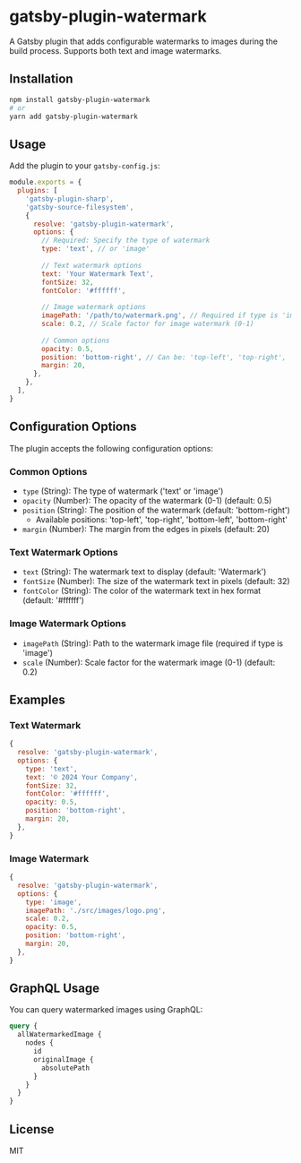 # gatsby-plugin-watermark

A Gatsby plugin that adds configurable watermarks to images during the build process. Supports both text and image watermarks.

## Installation

```bash
npm install gatsby-plugin-watermark
# or
yarn add gatsby-plugin-watermark
```

## Usage

Add the plugin to your `gatsby-config.js`:

```javascript
module.exports = {
  plugins: [
    'gatsby-plugin-sharp',
    'gatsby-source-filesystem',
    {
      resolve: 'gatsby-plugin-watermark',
      options: {
        // Required: Specify the type of watermark
        type: 'text', // or 'image'
        
        // Text watermark options
        text: 'Your Watermark Text',
        fontSize: 32,
        fontColor: '#ffffff',
        
        // Image watermark options
        imagePath: '/path/to/watermark.png', // Required if type is 'image'
        scale: 0.2, // Scale factor for image watermark (0-1)
        
        // Common options
        opacity: 0.5,
        position: 'bottom-right', // Can be: 'top-left', 'top-right', 'bottom-left', 'bottom-right'
        margin: 20,
      },
    },
  ],
}
```

## Configuration Options

The plugin accepts the following configuration options:

### Common Options
- `type` (String): The type of watermark ('text' or 'image')
- `opacity` (Number): The opacity of the watermark (0-1) (default: 0.5)
- `position` (String): The position of the watermark (default: 'bottom-right')
  - Available positions: 'top-left', 'top-right', 'bottom-left', 'bottom-right'
- `margin` (Number): The margin from the edges in pixels (default: 20)

### Text Watermark Options
- `text` (String): The watermark text to display (default: 'Watermark')
- `fontSize` (Number): The size of the watermark text in pixels (default: 32)
- `fontColor` (String): The color of the watermark text in hex format (default: '#ffffff')

### Image Watermark Options
- `imagePath` (String): Path to the watermark image file (required if type is 'image')
- `scale` (Number): Scale factor for the watermark image (0-1) (default: 0.2)

## Examples

### Text Watermark
```javascript
{
  resolve: 'gatsby-plugin-watermark',
  options: {
    type: 'text',
    text: '© 2024 Your Company',
    fontSize: 32,
    fontColor: '#ffffff',
    opacity: 0.5,
    position: 'bottom-right',
    margin: 20,
  },
}
```

### Image Watermark
```javascript
{
  resolve: 'gatsby-plugin-watermark',
  options: {
    type: 'image',
    imagePath: './src/images/logo.png',
    scale: 0.2,
    opacity: 0.5,
    position: 'bottom-right',
    margin: 20,
  },
}
```

## GraphQL Usage

You can query watermarked images using GraphQL:

```graphql
query {
  allWatermarkedImage {
    nodes {
      id
      originalImage {
        absolutePath
      }
    }
  }
}
```

## License

MIT 